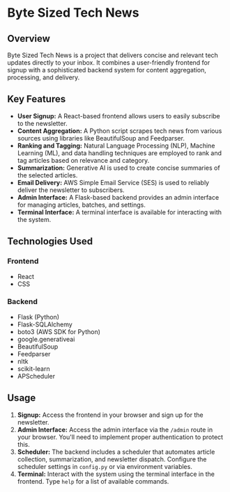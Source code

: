 # Byte Sized Tech News

## Overview

Byte Sized Tech News is a project that delivers concise and relevant tech updates directly to your inbox. It combines a user-friendly frontend for signup with a sophisticated backend system for content aggregation, processing, and delivery.

## Key Features

*   **User Signup:** A React-based frontend allows users to easily subscribe to the newsletter.
*   **Content Aggregation:** A Python script scrapes tech news from various sources using libraries like BeautifulSoup and Feedparser.
*   **Ranking and Tagging:** Natural Language Processing (NLP), Machine Learning (ML), and data handling techniques are employed to rank and tag articles based on relevance and category.
*   **Summarization:** Generative AI is used to create concise summaries of the selected articles.
*   **Email Delivery:** AWS Simple Email Service (SES) is used to reliably deliver the newsletter to subscribers.
*   **Admin Interface:** A Flask-based backend provides an admin interface for managing articles, batches, and settings.
*   **Terminal Interface:** A terminal interface is available for interacting with the system.

## Technologies Used

### Frontend

*   React
*   CSS

### Backend

*   Flask (Python)
*   Flask-SQLAlchemy
*   boto3 (AWS SDK for Python)
*   google.generativeai
*   BeautifulSoup
*   Feedparser
*   nltk
*   scikit-learn
*   APScheduler


## Usage

1.  **Signup:** Access the frontend in your browser and sign up for the newsletter.
2.  **Admin Interface:** Access the admin interface via the `/admin` route in your browser.  You'll need to implement proper authentication to protect this.
3.  **Scheduler:** The backend includes a scheduler that automates article collection, summarization, and newsletter dispatch.  Configure the scheduler settings in `config.py` or via environment variables.
4.  **Terminal:** Interact with the system using the terminal interface in the frontend. Type `help` for a list of available commands.
